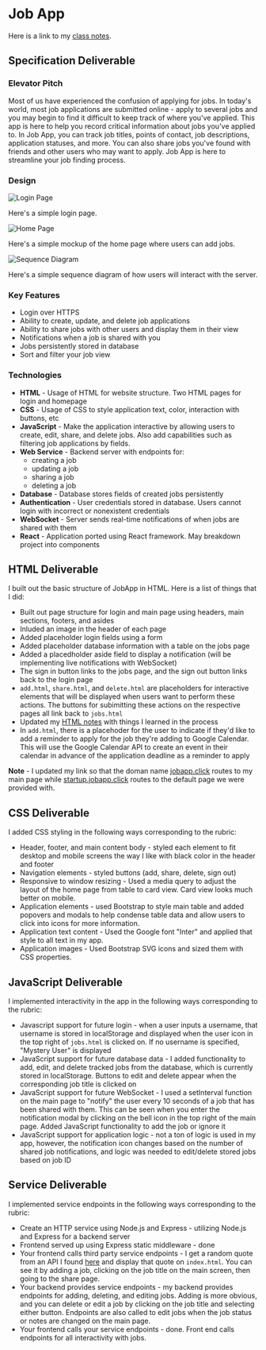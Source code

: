 # Job App

Here is a link to my [class notes](./notes.md).

## Specification Deliverable

### Elevator Pitch

Most of us have experienced the confusion of applying for jobs. In today's world, most job applications are submitted online - apply to several jobs and you may begin to find it difficult to keep track of where you've applied. This app is here to help you record critical information about jobs you've applied to. In Job App, you can track job titles, points of contact, job descriptions, application statuses, and more. You can also share jobs you've found with friends and other users who may want to apply. Job App is here to streamline your job finding process.

### Design

![Login Page](./spec/landing-page.png)

Here's a simple login page.

![Home Page](./spec/home-page.png)

Here's a simple mockup of the home page where users can add jobs.

![Sequence Diagram](./spec/sequence-diagram.png)

Here's a simple sequence diagram of how users will interact with the server.

### Key Features

- Login over HTTPS
- Ability to create, update, and delete job applications
- Ability to share jobs with other users and display them in their view
- Notifications when a job is shared with you
- Jobs persistently stored in database
- Sort and filter your job view

### Technologies

- **HTML** - Usage of HTML for website structure. Two HTML pages for login and homepage
- **CSS** - Usage of CSS to style application text, color, interaction with buttons, etc
- **JavaScript** - Make the application interactive by allowing users to create, edit, share, and delete jobs. Also add capabilities such as filtering job applications by fields.
- **Web Service** - Backend server with endpoints for:
    - creating a job
    - updating a job
    - sharing a job
    - deleting a job
- **Database** - Database stores fields of created jobs persistently
- **Authentication** - User credentials stored in database. Users cannot login with incorrect or nonexistent credentials
- **WebSocket** - Server sends real-time notifications of when jobs are shared with them
- **React** - Application ported using React framework. May breakdown project into components

## HTML Deliverable

I built out the basic structure of JobApp in HTML. Here is a list of things that I did:

- Built out page structure for login and main page using headers, main sections, footers, and asides
- Inluded an image in the header of each page
- Added placeholder login fields using a form
- Added placeholder database information with a table on the jobs page
- Added a placedholder aside field to display a notification (will be implementing live notifications with WebSocket)
- The sign in button links to the jobs page, and the sign out button links back to the login page
- `add.html`, `share.html`, and `delete.html` are placeholders for interactive elements that will be displayed when users want to perform these actions. The buttons for subimitting these actions on the respective pages all link back to `jobs.html`
- Updated my [HTML notes](./notes/html-deliverable.md) with things I learned in the process
- In `add.html`, there is a placehoder for the user to indicate if they'd like to add a reminder to apply for the job they're adding to Google Calendar. This will use the Google Calendar API to create an event in their calendar in advance of the application deadline as a reminder to apply

**Note** - I updated my link so that the doman name [jobapp.click](https://jobapp.click) routes to my main page while [startup.jobapp.click](https://startup.jobapp.click) routes to the default page we were provided with. 

## CSS Deliverable

I added CSS styling in the following ways corresponding to the rubric:
- Header, footer, and main content body - styled each element to fit desktop and mobile screens the way I like with black color in the header and footer
- Navigation elements - styled buttons (add, share, delete, sign out)
- Responsive to window resizing - Used a media query to adjust the layout of the home page from table to card view. Card view looks much better on mobile.
- Application elements - used Bootstrap to style main table and added popovers and modals to help condense table data and allow users to click into icons for more information.
- Application text content - Used the Google font "Inter" and applied that style to all text in my app.
- Application images - Used Bootstrap SVG icons and sized them with CSS properties.

## JavaScript Deliverable

I implemented interactivity in the app in the following ways corresponding to the rubric:
- Javascript support for future login - when a user inputs a username, that username is stored in localStorage and displayed when the user icon in the top right of `jobs.html` is clicked on. If no username is specified, "Mystery User" is displayed
- JavaScript support for future database data - I added functionality to add, edit, and delete tracked jobs from the database, which is currently stored in localStorage. Buttons to edit and delete appear when the corresponding job title is clicked on
- JavaScript support for future WebSocket - I used a setInterval function on the main page to "notify" the user every 10 seconds of a job that has been shared with them. This can be seen when you enter the notification modal by clicking on the bell icon in the top right of the main page. Added JavaScript functionality to add the job or ignore it
- JavaScript support for application logic - not a ton of logic is used in my app, however, the notification icon changes based on the number of shared job notifications, and logic was needed to edit/delete stored jobs based on job ID

## Service Deliverable

I implemented service endpoints in the following ways corresponding to the rubric:
- Create an HTTP service using Node.js and Express - utilizing Node.js and Express for a backend server
- Frontend served up using Express static middleware - done
- Your frontend calls third party service endpoints - I get a random quote from an API I found [here](https://forum.freecodecamp.org/t/free-api-inspirational-quotes-json-with-code-examples/311373) and display that quote on `index.html`. You can see it by adding a job, clicking on the job title on the main screen, then going to the share page.
- Your backend provides service endpoints - my backend provides endpoints for adding, deleting, and editing jobs. Adding is more obvious, and you can delete or edit a job by clicking on the job title and selecting either button. Endpoints are also called to edit jobs when the job status or notes are changed on the main page.
- Your frontend calls your service endpoints - done. Front end calls endpoints for all interactivity with jobs.
